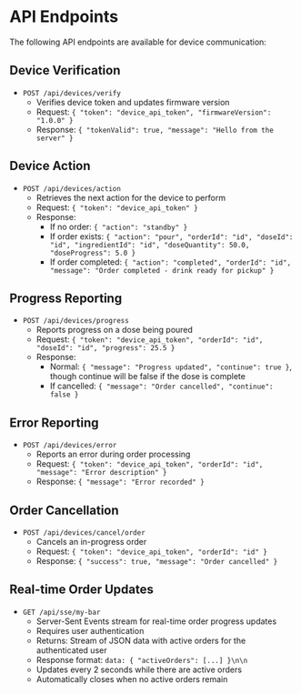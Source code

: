 # API Endpoints

The following API endpoints are available for device communication:

## Device Verification

- `POST /api/devices/verify`
  - Verifies device token and updates firmware version
  - Request: `{ "token": "device_api_token", "firmwareVersion": "1.0.0" }`
  - Response: `{ "tokenValid": true, "message": "Hello from the server" }`

## Device Action

- `POST /api/devices/action`
  - Retrieves the next action for the device to perform
  - Request: `{ "token": "device_api_token" }`
  - Response:
    - If no order: `{ "action": "standby" }`
    - If order exists: `{ "action": "pour", "orderId": "id", "doseId": "id", "ingredientId": "id", "doseQuantity": 50.0, "doseProgress": 5.0 }`
    - If order completed: `{ "action": "completed", "orderId": "id", "message": "Order completed - drink ready for pickup" }`

## Progress Reporting

- `POST /api/devices/progress`
  - Reports progress on a dose being poured
  - Request: `{ "token": "device_api_token", "orderId": "id", "doseId": "id", "progress": 25.5 }`
  - Response:
    - Normal: `{ "message": "Progress updated", "continue": true }`, though continue will be false if the dose is complete
    - If cancelled: `{ "message": "Order cancelled", "continue": false }`

## Error Reporting

- `POST /api/devices/error`
  - Reports an error during order processing
  - Request: `{ "token": "device_api_token", "orderId": "id", "message": "Error description" }`
  - Response: `{ "message": "Error recorded" }`

## Order Cancellation

- `POST /api/devices/cancel/order`
  - Cancels an in-progress order
  - Request: `{ "token": "device_api_token", "orderId": "id" }`
  - Response: `{ "success": true, "message": "Order cancelled" }`

## Real-time Order Updates

- `GET /api/sse/my-bar`
  - Server-Sent Events stream for real-time order progress updates
  - Requires user authentication
  - Returns: Stream of JSON data with active orders for the authenticated user
  - Response format: `data: { "activeOrders": [...] }\n\n`
  - Updates every 2 seconds while there are active orders
  - Automatically closes when no active orders remain
